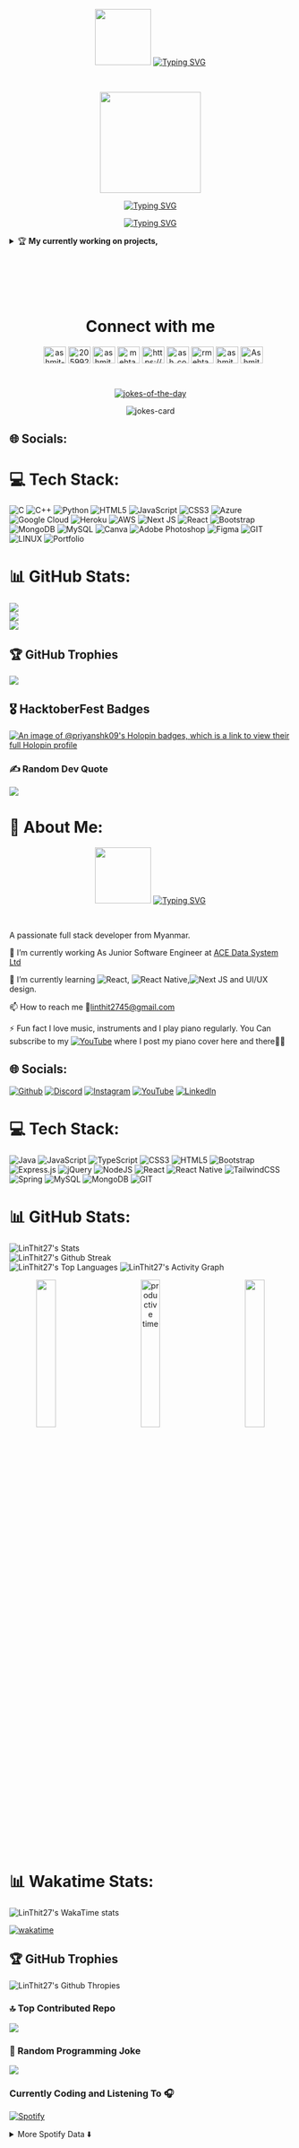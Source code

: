 <p align="center">
<img src="https://user-images.githubusercontent.com/74038190/216649417-9acc58df-9186-4132-ad43-819a57babb67.gif" width="100">
  <a href="https://git.io/typing-svg"><img src="https://readme-typing-svg.demolab.com?font=Lemon&size=33&pause=1000&color=F7F7F7&random=false&width=435&lines=Hello+World!;Welcome+to+my+profile." alt="Typing SVG" /></a>
</p>
</br>
<p align="center">
  <img src=https://github.com/majidtdeni666/majidtdeni666/blob/main/script/Developer.gif width="180px"
    </p>
  <p align="center">
<a href="https://git.io/typing-svg"><img src="https://readme-typing-svg.demolab.com?font=Black+Ops+One&size=25&pause=1000&color=FFFFFF&center=true&vCenter=true&random=false&width=435&lines=KANISHKA+DE+SILVA" alt="Typing SVG" /></a>
  </p>
  <p align="center">
  <a href="https://git.io/typing-svg"><img src="https://readme-typing-svg.demolab.com?font=Caveat&size=25&pause=1000&color=FFFFFF&center=true&vCenter=true&random=false&width=480&height=60&lines=%E2%9A%98+Inspiring+the+intelligence.+Connecting+you+digitally.+%F0%9F%90%9D" alt="Typing SVG" /></a>
  </p>
    <details>
    <summary>&#127942 <b>My currently working on projects,</b></summary><br/>
      
[![News](https://github-readme-stats.vercel.app/api/pin/?username=kanishkadesilva&theme=highcontrast&repo=QUEEN-THARU-MD)](https://github.com/kanishkadesilva/QUEEN-THARU-MD)

</details>



<br> <br><br><br>
<h1 align="center"><strong> Connect with me </h1></strong>
<center>
<p align="center">

<div align="center" class="icons-social" style="margin-left: 10px;"><a href="https://linkedin.com/in/ashmit-mehta" target="blank"><img align="center" src="https://raw.githubusercontent.com/rahuldkjain/github-profile-readme-generator/master/src/images/icons/Social/linked-in-alt.svg" alt="ashmit-mehta" height="30" width="40" /></a>
<a href="https://stackoverflow.com/users/20599226/ashmit-mehta" target="blank"><img align="center" src="https://raw.githubusercontent.com/rahuldkjain/github-profile-readme-generator/master/src/images/icons/Social/stack-overflow.svg" alt="20599226/ashmit-mehta" height="30" width="40" /></a>
<a href="https://fb.com/ashmit.mehta.142" target="blank"><img align="center" src="https://raw.githubusercontent.com/rahuldkjain/github-profile-readme-generator/master/src/images/icons/Social/facebook.svg" alt="ashmit.mehta.142" height="30" width="40" /></a>
<a href="https://instagram.com/mehta.ashmit" target="blank"><img align="center" src="https://raw.githubusercontent.com/rahuldkjain/github-profile-readme-generator/master/src/images/icons/Social/instagram.svg" alt="mehta.ashmit" height="30" width="40" /></a>
<a href="https://www.youtube.com/@ashmit_mehta" target="blank"><img align="center" src="https://raw.githubusercontent.com/rahuldkjain/github-profile-readme-generator/master/src/images/icons/Social/youtube.svg" alt="https://www.youtube.com/channel/uc24ozjupfgljtzgshlnh5aw" height="30" width="40" /></a>
<a href="https://www.codechef.com/users/ash_codes00" target="blank"><img align="center" src="https://cdn.jsdelivr.net/npm/simple-icons@3.1.0/icons/codechef.svg" alt="ash_codes00" height="30" width="40" /></a>
<a href="https://www.hackerrank.com/rmehta_rahul2" target="blank"><img align="center" src="https://raw.githubusercontent.com/rahuldkjain/github-profile-readme-generator/master/src/images/icons/Social/hackerrank.svg" alt="rmehta_rahul2" height="30" width="40" /></a>
<a href="https://auth.geeksforgeeks.org/user/ashmit_mehta" target="blank"><img align="center" src="https://raw.githubusercontent.com/rahuldkjain/github-profile-readme-generator/master/src/images/icons/Social/geeks-for-geeks.svg" alt="ashmit_mehta" height="30" width="40" /></a>
<a href="https://discord.gg/Ashmit#1879" target="blank"><img align="center" src="https://raw.githubusercontent.com/rahuldkjain/github-profile-readme-generator/master/src/images/icons/Social/discord.svg" alt="Ashmit#1879" height="30" width="40" /></a></div>
</p>
</center>
<br>

<p align="center">
<a href="https://git.io/typing-svg"><img src="https://readme-typing-svg.demolab.com?font=Dancing+Script&size=40&pause=1000&color=EEF768&center=true&width=450&height=60&lines=Jokes+Of+The+Day" alt="jokes-of-the-day" /></a>
</p>
<p align="center">
<img src="https://readme-jokes.vercel.app/api" alt="jokes-card" />
</p>


## 🌐 Socials:

# 💻 Tech Stack:
![C](https://img.shields.io/badge/c-%2300599C.svg?style=for-the-badge&logo=c&logoColor=white) ![C++](https://img.shields.io/badge/c++-%2300599C.svg?style=for-the-badge&logo=c%2B%2B&logoColor=white) ![Python](https://img.shields.io/badge/python-3670A0?style=for-the-badge&logo=python&logoColor=ffdd54) ![HTML5](https://img.shields.io/badge/html5-%23E34F26.svg?style=for-the-badge&logo=html5&logoColor=white) ![JavaScript](https://img.shields.io/badge/javascript-%23323330.svg?style=for-the-badge&logo=javascript&logoColor=%23F7DF1E) ![CSS3](https://img.shields.io/badge/css3-%231572B6.svg?style=for-the-badge&logo=css3&logoColor=white) ![Azure](https://img.shields.io/badge/azure-%230072C6.svg?style=for-the-badge&logo=azure-devops&logoColor=white) ![Google Cloud](https://img.shields.io/badge/Google%20Cloud-%234285F4.svg?style=for-the-badge&logo=google-cloud&logoColor=white) ![Heroku](https://img.shields.io/badge/heroku-%23430098.svg?style=for-the-badge&logo=heroku&logoColor=white) ![AWS](https://img.shields.io/badge/AWS-%23FF9900.svg?style=for-the-badge&logo=amazon-aws&logoColor=white) ![Next JS](https://img.shields.io/badge/Next-black?style=for-the-badge&logo=next.js&logoColor=white) ![React](https://img.shields.io/badge/react-%2320232a.svg?style=for-the-badge&logo=react&logoColor=%2361DAFB) ![Bootstrap](https://img.shields.io/badge/bootstrap-%23563D7C.svg?style=for-the-badge&logo=bootstrap&logoColor=white) ![MongoDB](https://img.shields.io/badge/MongoDB-%234ea94b.svg?style=for-the-badge&logo=mongodb&logoColor=white) ![MySQL](https://img.shields.io/badge/mysql-%2300f.svg?style=for-the-badge&logo=mysql&logoColor=white) ![Canva](https://img.shields.io/badge/Canva-%2300C4CC.svg?style=for-the-badge&logo=Canva&logoColor=white) ![Adobe Photoshop](https://img.shields.io/badge/adobephotoshop-%2331A8FF.svg?style=for-the-badge&logo=adobephotoshop&logoColor=white) 	![Figma](https://img.shields.io/badge/figma-%23F24E1E.svg?style=for-the-badge&logo=figma&logoColor=white) ![GIT](https://img.shields.io/badge/Git-fc6d26?style=for-the-badge&logo=git&logoColor=white) ![LINUX](https://img.shields.io/badge/Linux-FCC624?style=for-the-badge&logo=linux&logoColor=black) ![Portfolio](https://img.shields.io/badge/Portfolio-%23000000.svg?style=for-the-badge&logo=firefox&logoColor=#FF7139)
# 📊 GitHub Stats:
![](https://github-readme-stats.vercel.app/api?username=kanishkadesilva&theme=highcontrast&hide_border=true)<br/>
![](https://github-readme-streak-stats.herokuapp.com/?user=kanishkadesilva&theme=highcontrast&hide_border=true)<br/>
![](https://github-readme-stats.vercel.app/api/top-langs/?username=kanishkadesilva&theme=highcontrast&hide_border=true&include_all_commits=true&count_private=true&layout=compact)

## 🏆 GitHub Trophies
![](https://github-profile-trophy.vercel.app/?username=kanishkadesilva&theme=onestar&no-frame=true&no-bg=true&margin-w=4)

## 🎖️ HacktoberFest Badges
[![An image of @priyanshk09's Holopin badges, which is a link to view their full Holopin profile](https://holopin.me/priyanshk09)](https://holopin.io/@priyanshk09)

### ✍️ Random Dev Quote
![](https://quotes-github-readme.vercel.app/api?type=horizontal&theme=dark)

# 💫 About Me:

<p align="center">
  <img src="https://user-images.githubusercontent.com/74038190/216649417-9acc58df-9186-4132-ad43-819a57babb67.gif" width="100">
  <a href="https://git.io/typing-svg"><img src="https://readme-typing-svg.demolab.com?font=Fira+Code&pause=1000&random=false&width=435&lines=Hello+World+%F0%9F%91%8B%2C+I'm+Lin+Thit+Htwe." alt="Typing SVG" /></a>
</p>
</br>

A passionate full stack developer from Myanmar.

🔭 I’m currently working As Junior Software Engineer at [ACE Data System Ltd](https://acedatasystems.com/)

🌱 I’m currently learning ![React](https://img.shields.io/badge/react-%2320232a.svg?style=plastic&logo=react&logoColor=%2361DAFB), ![React Native](https://img.shields.io/badge/react_native-%2320232a.svg?style=plastic&logo=react&logoColor=%2361DAFB),![Next JS](https://img.shields.io/badge/Next-black?style=plastic&logo=next.js&logoColor=white) and UI/UX design.

📫 How to reach me 📧linthit2745@gmail.com

⚡ Fun fact I love music, instruments and I play piano regularly. You Can subscribe to my [![YouTube](https://img.shields.io/badge/YouTube-%23FF0000.svg?logo=YouTube&logoColor=white)](https://youtube.com/@linthit-piano) where I post my piano cover here and there🎹🎵

## 🌐 Socials:
[![Github](https://img.shields.io/badge/Github-%2324192eDA.svg?logo=github&logoColor=white)](https://github.com/LinThit27) [![Discord](https://img.shields.io/badge/Discord-%237289DA.svg?logo=discord&logoColor=white)](https://discord.gg/ivanlinnotfound404) [![Instagram](https://img.shields.io/badge/Instagram-%23E4405F.svg?logo=Instagram&logoColor=white)](https://instagram.com/linthit2745) [![YouTube](https://img.shields.io/badge/YouTube-%23FF0000.svg?logo=YouTube&logoColor=white)](https://youtube.com/@linthit-piano) [![LinkedIn](https://img.shields.io/badge/LinkedIn-%230077B5.svg?logo=linkedin&logoColor=white)](https://www.linkedin.com/in/lin-thit-845b64294/)


# 💻 Tech Stack:
![Java](https://img.shields.io/badge/java-%23ED8B00.svg?style=plastic&logo=openjdk&logoColor=white) ![JavaScript](https://img.shields.io/badge/javascript-%23323330.svg?style=plastic&logo=javascript&logoColor=%23F7DF1E) ![TypeScript](https://img.shields.io/badge/typescript-%23007ACC.svg?style=plastic&logo=typescript&logoColor=white) ![CSS3](https://img.shields.io/badge/css3-%231572B6.svg?style=plastic&logo=css3&logoColor=white) ![HTML5](https://img.shields.io/badge/html5-%23E34F26.svg?style=plastic&logo=html5&logoColor=white) ![Bootstrap](https://img.shields.io/badge/bootstrap-%238511FA.svg?style=plastic&logo=bootstrap&logoColor=white) ![Express.js](https://img.shields.io/badge/express.js-%23404d59.svg?style=plastic&logo=express&logoColor=%2361DAFB) ![jQuery](https://img.shields.io/badge/jquery-%230769AD.svg?style=plastic&logo=jquery&logoColor=white) ![NodeJS](https://img.shields.io/badge/node.js-6DA55F?style=plastic&logo=node.js&logoColor=white) ![React](https://img.shields.io/badge/react-%2320232a.svg?style=plastic&logo=react&logoColor=%2361DAFB) ![React Native](https://img.shields.io/badge/react_native-%2320232a.svg?style=plastic&logo=react&logoColor=%2361DAFB) ![TailwindCSS](https://img.shields.io/badge/tailwindcss-%2338B2AC.svg?style=plastic&logo=tailwind-css&logoColor=white) ![Spring](https://img.shields.io/badge/spring-%236DB33F.svg?style=plastic&logo=spring&logoColor=white) ![MySQL](https://img.shields.io/badge/mysql-%2300000f.svg?style=plastic&logo=mysql&logoColor=white) ![MongoDB](https://img.shields.io/badge/MongoDB-%234ea94b.svg?style=plastic&logo=mongodb&logoColor=white) ![GIT](https://img.shields.io/badge/Git-fc6d26?style=plastic&logo=git&logoColor=white)

# 📊 GitHub Stats:
![LinThit27's Stats](https://github-readme-stats.vercel.app/api?username=LinThit27&theme=tokyonight&hide_border=true&include_all_commits=true&count_private=true&show=reviews,discussions_started,discussions_answered,prs_merged,prs_merged_percentage)<br/>
![LinThit27's Github Streak](https://github-readme-streak-stats.herokuapp.com/?user=LinThit27&theme=tokyonight&hide_border=true)<br/>
![LinThit27's Top Languages](https://github-readme-stats.vercel.app/api/top-langs/?username=LinThit27&langs_count=12&theme=tokyonight&hide_border=true&include_all_commits=true&count_private=true&layout=compact)
![LinThit27's Activity Graph](https://github-readme-activity-graph.vercel.app/graph/?username=LinThit27&radius=6&theme=tokyo-night&hide_border=true) 

<p align="center">
<div align="center">
<img src="http://github-profile-summary-cards.vercel.app/api/cards/repos-per-language?username=linthit27&theme=tokyonight" width="26%" align="left"/>
<img src="http://github-profile-summary-cards.vercel.app/api/cards/most-commit-language?username=linthit27&theme=tokyonight" width="26%" align="right"  />
<img src="https://github-profile-summary-cards.vercel.app/api/cards/productive-time?username=linthit27&theme=tokyonight" width="26%" align="center" title="productive time" />  
</div>
</p>

 

# 📊 Wakatime Stats:
![LinThit27's WakaTime stats](https://github-readme-stats.vercel.app/api/wakatime?username=LinThit27\&layout=compact&theme=tokyonight&hide_border=true)

[![wakatime](https://wakatime.com/badge/user/018c60c7-e61f-4b2e-a81d-8c0dbdb77ff5.svg)](https://wakatime.com/@018c60c7-e61f-4b2e-a81d-8c0dbdb77ff5)

## 🏆 GitHub Trophies
![LinThit27's Github Thropies](https://github-profile-trophy.vercel.app/?username=LinThit27&theme=tokyonight&no-bg=false&margin-w=2&no-frame=true)

### 🔝 Top Contributed Repo
![](https://github-contributor-stats.vercel.app/api?username=LinThit27&limit=6&theme=tokyonight&combine_all_yearly_contributions=true&hide_border=true)

### 🤪 Random Programming Joke 
![](https://readme-jokes.vercel.app/api?theme=tokyonight&hideBorder)

### Currently Coding and Listening To 🎧

 [![Spotify](https://spotify-github-profile.vercel.app/api/view.svg?uid=31ny5lr2mszspimd7eustqcnombe&cover_image=true&theme=novatorem&show_offline=true&background_color=121212&interchange=false&bar_color=53b14f&bar_color_cover=true)](https://github.com/linthit27)

<details>
  <summary>More Spotify Data ⬇️ </summary>

  [![Data Card for Spotify](https://data-card-for-spotify.herokuapp.com/api/card?user_id=31ny5lr2mszspimd7eustqcnombe)](https://data-card-for-spotify.herokuapp.com/card?user_id=31ny5lr2mszspimd7eustqcnombe)

</details>

  





